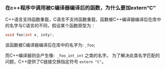 ### 在c++程序中调用被C编译器编译后的函数，为什么要加extern“C”

C++语言支持函数重载，C语言不支持函数重载，函数被C++编译器编译后在库中的名字与C语言的不同，假设某个函数原型为：

   ```C++
void foo(int x, inty);
   ```

该函数被C编译器编译后在库中的名字为:  `_foo`;

而C++编译器则会产生像:` _foo_int_int`   之类的名字。
为了解决此类名字匹配的问题，C++提供了C链接交换指定符号 `extern "C"`。

